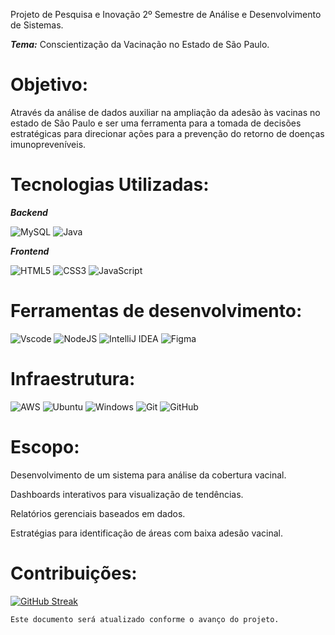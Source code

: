 Projeto de Pesquisa e Inovação 2º Semestre de Análise e Desenvolvimento de Sistemas.

***Tema:*** Conscientização da Vacinação no Estado de São Paulo.

# Objetivo:

Através da análise de dados auxiliar na ampliação da adesão às vacinas no estado de São Paulo e ser uma ferramenta para a tomada de decisões estratégicas para direcionar ações para a prevenção do retorno de doenças imunopreveníveis.

# Tecnologias Utilizadas:

***Backend***

![MySQL](https://img.shields.io/badge/MySQL-00000F?style=for-the-badge&logo=mysql&logoColor=white) ![Java](https://img.shields.io/badge/java-%23ED8B00.svg?style=for-the-badge&logo=openjdk&logoColor=white)

***Frontend***

![HTML5](https://img.shields.io/badge/HTML5-E34F26?style=for-the-badge&logo=html5&logoColor=white) ![CSS3](https://img.shields.io/badge/CSS3-1572B6?style=for-the-badge&logo=css3&logoColor=white) ![JavaScript](https://img.shields.io/badge/JavaScript-F7DF1E?style=for-the-badge&logo=javascript&logoColor=black)


# Ferramentas de desenvolvimento:

![Vscode](https://img.shields.io/badge/Vscode-007ACC?style=for-the-badge&logo=visual-studio-code&logoColor=white) ![NodeJS](https://img.shields.io/badge/node.js-6DA55F?style=for-the-badge&logo=node.js&logoColor=white) ![IntelliJ IDEA](https://img.shields.io/badge/IntelliJIDEA-000000.svg?style=for-the-badge&logo=intellij-idea&logoColor=white) ![Figma](https://img.shields.io/badge/figma-%23F24E1E.svg?style=for-the-badge&logo=figma&logoColor=white)


# Infraestrutura:

![AWS](https://img.shields.io/badge/AWS-000.svg?style=for-the-badge&logo=amazon-aws&logoColor=white) ![Ubuntu](https://img.shields.io/badge/Ubuntu-35495E?style=for-the-badge&logo=ubuntu&logoColor=2CA5E0) ![Windows](https://img.shields.io/badge/Windows-0078D6?style=for-the-badge&logo=windows&logoColor=white) ![Git](https://img.shields.io/badge/GIT-E44C30?style=for-the-badge&logo=git&logoColor=white) ![GitHub](https://img.shields.io/badge/GitHub-100000?style=for-the-badge&logo=github&logoColor=white)


# Escopo:

Desenvolvimento de um sistema para análise da cobertura vacinal.

Dashboards interativos para visualização de tendências.

Relatórios gerenciais baseados em dados.

Estratégias para identificação de áreas com baixa adesão vacinal.



# Contribuições:

[![GitHub Streak](https://streak-stats.demolab.com/?user=cynthiaangi&theme=bear&background=000&border=30A3DC&dates=FFF)](https://git.io/streak-stats)


```Este documento será atualizado conforme o avanço do projeto.```



